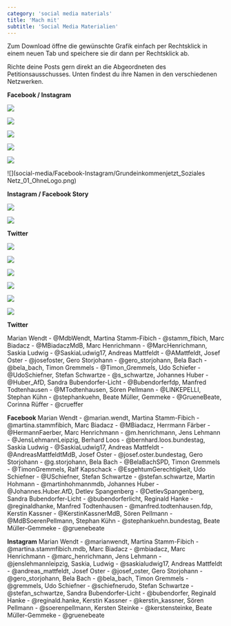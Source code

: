 ```yaml
---
category: 'social media materials'
title: 'Mach mit'
subtitle: 'Social Media Materialien'
---
```


Zum Download öffne die gewünschte Grafik einfach per Rechtsklick in einem neuen Tab und speichere sie dir dann per Rechtsklick ab.

Richte deine Posts gern direkt an die Abgeordneten des Petitionsausschusses. Unten findest du ihre Namen in den verschiedenen Netzwerken.

**Facebook / Instagram**

![](social-media/Facebook-Instagram/Grundeinkommenjetzt_ApplausMiete_01_OhneLogo.png)

![](social-media/Facebook-Instagram/Grundeinkommenjetzt_Jederzählt_01_OhneLogo.png)

![](social-media/Facebook-Instagram/Grundeinkommenjetzt_Konzerne_01_OhneLogo.png)

![](social-media/Facebook-Instagram/Grundeinkommenjetzt_Krise_01_OhneLogo.png)

![](social-media/Facebook-Instagram/Grundeinkommenjetzt_MenschenAutos_02_OhneLogo.png)

![](social-media/Facebook-Instagram/Grundeinkommenjetzt_Soziales Netz_01_OhneLogo.png)

**Instagram / Facebook Story**

![](social-media/Instgram-Facebook-Story/Story_GrundeinkommenJetzt_Krise_ohneLogo.png)

![](social-media/Instgram-Facebook-Story/Story_GrundeinkommenJetzt_ohneLogo.png)

**Twitter**

![](social-media/Twitter/Twitter_GrundeinkommenJetzt_Autos_ohneLogo.png)

![](social-media/Twitter/Twitter_GrundeinkommenJetzt_Konzerne_ohneLogo.png)

![](social-media/Twitter/Twitter_GrundeinkommenJetzt_Krise_ohneLogo.png)

![](social-media/Twitter/Twitter_GrundeinkommenJetzt_Mensch_ohneLogo.png)

![](social-media/Twitter/Twitter_GrundeinkommenJetzt_Miete_ohneLogo.png)

![](social-media/Twitter/Twitter_GrundeinkommenJetzt_Netz_ohneLogo.png)

**Twitter**

Marian Wendt - @MdbWendt, Martina Stamm-Fibich - @stamm_fibich, Marc Biadacz - @MBiadaczMdB, Marc Henrichmann - @MarcHenrichmann, Saskia Ludwig - @SaskiaLudwig17, Andreas Mattfeldt - @AMattfeldt, Josef Oster - @josefoster, Gero Storjohann - @gero_storjohann, Bela Bach - @bela_bach, Timon Gremmels - @Timon_Gremmels, Udo Schiefer - @UdoSchiefner, Stefan Schwartze - @s_schwartze, Johannes Huber - @Huber_AfD, Sandra Bubendorfer-Licht - @Bubendorferfdp, Manfred Todtenhausen - @MTodtenhausen, Sören Pellmann - @LINKEPELLI, Stephan Kühn - @stephankuehn, Beate Müller, Gemmeke - @GrueneBeate, Corinna Rüffer - @crueffer

**Facebook**
Marian Wendt - @marian.wendt, Martina Stamm-Fibich - @martina.stammfibich, Marc Biadacz - @MBiadacz, Herrmann Färber - @HermannFaerber, Marc Henrichmann - @m.henrichmann, Jens Lehmann - @JensLehmannLeipzig, Berhard Loos - @bernhard.loos.bundestag, Saskia Ludwig - @SaskiaLudwig17, Andreas Mattfeldt - @AndreasMattfeldtMdB, Josef Oster - @josef.oster.bundestag, Gero Storjohann - @g.storjohann, Bela Bach - @BelaBachSPD, Timon Gremmels - @TimonGremmels, Ralf Kapschack - @EsgehtumGerechtigkeit, Udo Schiefner - @USchiefner, Stefan Schwartze - @stefan.schwartze, Martin Hohmann - @martinhohmannmdb, Johannes Huber - @Johannes.Huber.AfD, Detlev Spangenberg - @DetlevSpangenberg, Sandra Bubendorfer-Licht - @bubendorferlicht, Reginald Hanke - @reginaldhanke, Manfred Todtenhausen - @manfred.todtenhausen.fdp, Kerstin Kassner - @KerstinKassnerMdB, Sören Pellmann - @MdBSoerenPellmann, Stephan Kühn - @stephankuehn.bundestag, Beate Müller-Gemmeke - @gruenebeate

**Instagram**
Marian Wendt - @marianwendt, Martina Stamm-Fibich - @martina.stammfibich.mdb, Marc Biadacz - @mbiadacz, Marc Henrichmann - @marc_henrichmann, Jens Lehmann - @jenslehmannleipzig, Saskia, Ludwig - @saskialudwig17, Andreas Mattfeldt - @andreas_mattfeldt, Josef Oster - @josef_oster, Gero Storjohann - @gero_storjohann, Bela Bach - @bela_bach, Timon Gremmels - @gremmels, Udo Schiefner - @schiefnerudo, Stefan Schwartze - @stefan_schwartze, Sandra Bubendorfer-Licht - @bubendorfer, Reginald Hanke - @reginald.hanke, Kerstin Kassner - @kerstin_kassner, Sören Pellmann - @soerenpellmann, Kersten Steinke - @kerstensteinke, Beate Müller-Gemmeke - @gruenebeate
